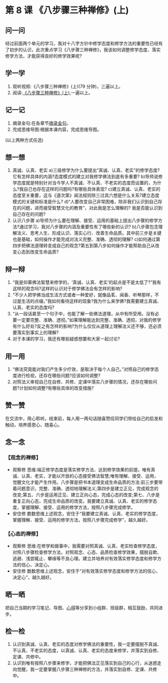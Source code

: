 # 第 8 课 《八步骤三种禅修》(上)

## 问一问

经过前面两个单元的学习，我对十八字方针中修学态度和修学方法的重要性已经有了初步的认识，此次重点学习《八步骤三种禅修》，我该如何调整修学态度、落实修学方法，才能获得良好的修学效果呢?

## 学一学

1. 观听视频:《八步骤三种禅修》(上)(79 分钟)，三遍以上。
2. 阅读:[《八步骤三种禅修》(上)](text),一遍以上。

## 记一记

1. 摘录金句:在各章节[摘录金句](note)。
2. 完成思维导图:根据本课内容，完成思维导图。

(以上两种方式任选)

## 想一想

1. 真诚、认真、老实
   a)三级修学为什么要提出“真诚、认真、老实”的修学态度?它有怎样具体的内涵?态度模式的建立对我修学佛法到底有多重要?
   b)导师说修学态度就是特别针对当今学人不真诚、不认真、不老实的态度而设置的，为什么?我自己也存在这样的问题吗?有哪些具体表现?
   c)建立真诚、认真、老实的态度至关重要，这与《道次第》闻法规则除三过具六想是什么关系?建立态度模式的关键和标准是什么?
   d)“人要改变自己非常困难，除非我们认识到自己存在的问题，进而接受智慧文化的教育”，对此我是怎么理解的?
   我是否能认识到自己存在的问题?
2. 认识八步骤
   a)导师为什么要在理解、接受、运用的基础上提出八步骤的修学方法?通过学习，我对八步骤的内涵及重要性有了哪些新的认识?
   b)八步骤包含理解法义、思考人生、形成认识、落实心行、改善生命品质。其中前三步是关键也是基础，如何操作才能完成对法义完整、准确、透彻的理解?
   c)如何通过第四步把佛法道理转变成自己的观念?第五到第八步如何操作才能帮助自己从改变心态到改变生命品质?

## 辩一辩

1. “我是仰慕佛法智慧来修学的，‘真诚、认真、老实’的起点是不是太低了?”我有这样的观念吗?这样的认识对于修学佛法会有怎样的影响?
2. “不少人把学佛当成生活方式或者一种爱好，就像品茗、闻香、听琴那样，不过是生活的点缀。”我如何看待这样的现象?我为什么来学佛?我需要建立真诚、认真、老实的态度吗?
3. “从一段话甚至一个句子中，也能了解一些佛法道理，从中有所受用。没有必要一定要完整、准确、透彻。”如果理解能达到完整、准确、透彻，对我的修学有什么好处?反之有怎样的影响?为什么仅仅从道理上理解法义还不够，还必须要落实到事实上的理解?
4. 对于本课的学习，我还有哪些疑惑想要和大家一起讨论?

## 用一用

1. “佛法究竟能对我们产生多少疗效，是取决于每个人自己。”对照自己的修学态度进行检视，还存在哪些问题?应该如何调整?
2. 对照法义审视自己在自修、共修、定课中落实八步骤的情况，还存在哪些问题?计划如何调整?有哪些具体的改变措施?

## 赞一赞

在交流中，用心聆听。结束前，每人用一两句话随喜赞叹同学们带给自己的启发和触动，培养感恩心、随喜心。

## 念一念

### 【观念的禅修】

- 观察修
  思维:端正修学态度是落实修学方法、达到修学效果的前提。唯有真诚、认真、老实，才能以开放的心态接受佛法智慧;唯有理解、接受、运用，觉醒文化才能产生作用。八步骤是把书本道理变成生命品质的方法:前三步要带着问题意识，完整、准确、透彻地理解法义;第四步是建立正见，完成观念的改变;第五、六步是运用正见、建立正向心态，完成心态的改变;第七、八步是重复正向心态，完成生命品质的改变。我要建立真诚、认真、老实的修学态度，掌握理解、接受、运用的修学方法，按照八步骤完成修学。
- 安住修
  数数思维上述观念，安住于“我要建立真诚、认真、老实的修学态度，掌握理解、接受、运用的修学方法，按照八步骤完成修学”，越久越好。

### 【心态的禅修】

- 观察修
  思维:在修学和做事中，我需要对照真诚、认真、老实检查修学态度，对照八步骤检查修学方法，对照观念、心态、品质检查修学效果，摆脱自欺、逃避、浅尝辄止、攀缘等不良心理。建立并培养对有效落实修学态度和修学方法的信心、决定心。
- 安住修
  数数思维上述观念，安住于“对有效落实修学态度和修学方法的信心、决定心”，越久越好。

## 晒一晒

把自己当期的学习笔记、导图、[心得](share)等分享到小组群、班级群，相互鼓励，共同进步。

## 检一检

1. 认识到真诚、认真、老实的态度对修学佛法的重要性，我一定要摆脱不真诚、不认真、不老实的态度，以真诚、认真、老实的态度来修学，并落实到自修、定课、共修中。
2. 认识到唯有按照八步骤来修学，才能把佛法正见落实到自己的心行，从迷惑走向觉醒，我一定要掌握八步骤三种禅修的方法，并落实到自修、定课、共修中。

